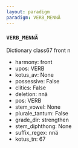 ```yaml
---
layout: paradigm
paradigm: VERB_MENNÄ
---
```

### ` VERB_MENNÄ `

Dictionary class67 front n
* harmony: front
* upos: VERB
* kotus_av: None
* possessive: False
* clitics: False
* deletion: nnä
* pos: VERB
* stem_vowel: None
* plurale_tantum: False
* grade_dir: strengthen
* stem_diphthong: None
* suffix_regex: nnä
* kotus_tn: 67
